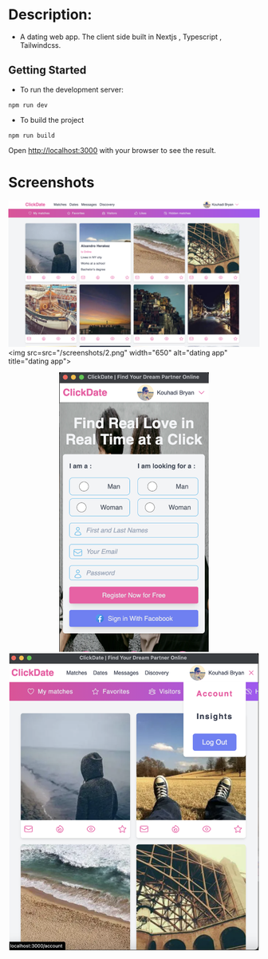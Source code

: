 # Description:

- A dating web app. The client side built in Nextjs , Typescript , Tailwindcss.

## Getting Started

- To run the development server:

```
npm run dev
```

- To build the project

```
npm run build
```

Open [http://localhost:3000](http://localhost:3000) with your browser to see the result.

# Screenshots

<img src="/screenshots/1.png" width="650" title="dating app"> </br>
<img src=src="/screenshots/2.png" width="650" alt="dating app" title="dating app">

<div align="center">
  <img src="/screenshots/3.png" width="300" title="dating app"> 
  <img src="/screenshots/4.png" width="500" title="dating app">
</div>
